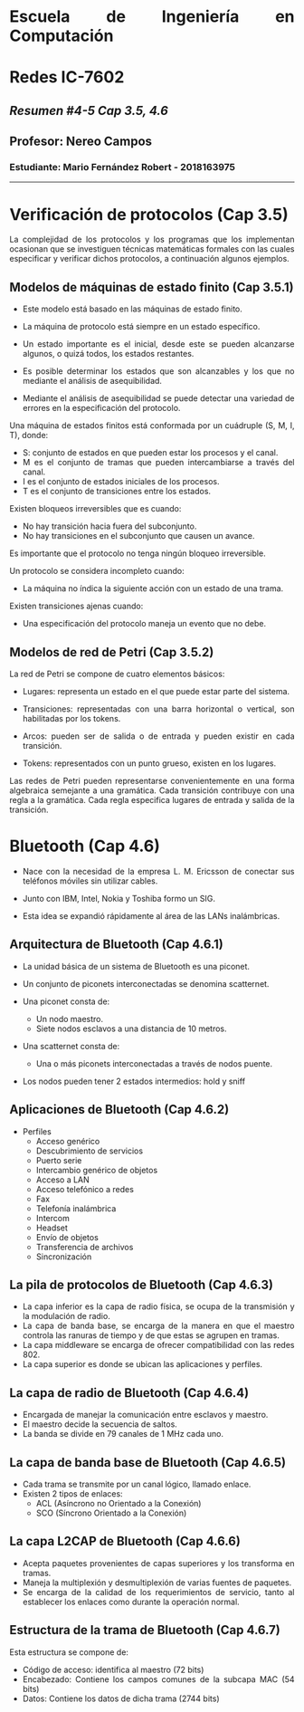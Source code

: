 
<div align="justify"> 

# Escuela de Ingeniería en Computación
# Redes IC-7602
## _Resumen #4-5 Cap 3.5, 4.6_
## Profesor: Nereo Campos
### Estudiante: Mario Fernández Robert - 2018163975
---------
# Verificación de protocolos (Cap 3.5)

La complejidad de los protocolos y los programas que los implementan ocasionan que se investiguen técnicas matemáticas formales con las cuales especificar y verificar dichos protocolos, a continuación algunos ejemplos.

## Modelos de máquinas de estado finito (Cap 3.5.1)

- Este modelo está basado en las máquinas de estado finito.

- La máquina de protocolo está siempre en un estado específico.

- Un estado importante es el inicial, desde este se pueden alcanzarse algunos, o quizá todos, los estados restantes.
- Es posible determinar los estados que son alcanzables y los que no mediante el análisis de asequibilidad.
- Mediante el análisis de asequibilidad se puede detectar una variedad de errores en la especificación del protocolo.

Una máquina de estados finitos está conformada por un cuádruple (S, M, I, T), donde:

- S: conjunto de estados en que pueden estar los procesos y el canal.
- M es el conjunto de tramas que pueden intercambiarse a través del canal.
- I es el conjunto de estados iniciales de los procesos.
- T es el conjunto de transiciones entre los estados.


Existen bloqueos irreversibles que es cuando:

- No hay transición hacia fuera del subconjunto.
- No hay transiciones en el subconjunto que causen un avance.

Es importante que el protocolo no tenga ningún bloqueo irreversible.

Un protocolo se considera incompleto cuando:

- La máquina no índica la siguiente acción con un estado de una trama.

Existen transiciones ajenas cuando:

- Una especificación del protocolo maneja un evento que no debe.

## Modelos de red de Petri (Cap 3.5.2)

La red de Petri se compone de cuatro elementos básicos:

- Lugares: representa un estado en el que puede estar parte del sistema.

- Transiciones: representadas con una barra horizontal o vertical, son habilitadas por los tokens.

- Arcos: pueden ser de salida o de entrada y pueden existir en cada transición.

- Tokens: representados con un punto grueso, existen en los lugares.

Las redes de Petri pueden representarse convenientemente en una forma algebraica semejante a una gramática. Cada transición contribuye con una regla a la gramática. Cada regla especifica lugares de entrada y salida de la transición.

# Bluetooth (Cap 4.6)

- Nace con la necesidad de la empresa L. M. Ericsson de conectar sus teléfonos móviles sin utilizar cables.

- Junto con IBM, Intel, Nokia y Toshiba formo un SIG.

- Esta idea se expandió rápidamente al área de las LANs inalámbricas.

## Arquitectura de Bluetooth (Cap 4.6.1)

- La unidad básica de un sistema de Bluetooth es una piconet.
- Un conjunto de piconets interconectadas se denomina scatternet.

- Una piconet consta de:
    - Un nodo maestro.
    - Siete nodos esclavos a una distancia de 10 metros.

- Una scatternet consta de:
    - Una o más piconets interconectadas a través de nodos puente.

- Los nodos pueden tener 2 estados intermedios: hold y sniff

## Aplicaciones de Bluetooth (Cap 4.6.2)

- Perfiles
    - Acceso genérico
    - Descubrimiento de servicios
    - Puerto serie
    - Intercambio genérico de objetos
    - Acceso a LAN
    - Acceso telefónico a redes
    - Fax
    - Telefonía inalámbrica
    - Intercom
    - Headset
    - Envío de objetos
    - Transferencia de archivos
    - Sincronización

## La pila de protocolos de Bluetooth (Cap 4.6.3)

- La capa inferior es la capa de radio física, se ocupa de la transmisión y la modulación de radio.
- La capa de banda base, se encarga de la manera en que el maestro controla las ranuras de tiempo y de que estas se agrupen en tramas.
- La capa middleware se encarga de ofrecer compatibilidad con las
redes 802.
- La capa superior es donde se ubican las aplicaciones y perfiles.

## La capa de radio de Bluetooth (Cap 4.6.4)

- Encargada de manejar la comunicación entre esclavos y maestro.
- El maestro decide la secuencia de saltos.
- La banda se divide en 79 canales de 1 MHz cada uno.

## La capa de banda base de Bluetooth (Cap 4.6.5)

- Cada trama se transmite por un canal lógico, llamado enlace.
- Existen 2 tipos de enlaces:
    - ACL (Asíncrono no Orientado a la Conexión)
    - SCO (Síncrono Orientado a la Conexión)

## La capa L2CAP de Bluetooth (Cap 4.6.6)

- Acepta paquetes provenientes de capas superiores y los transforma en tramas.
- Maneja la multiplexión y desmultiplexión de varias fuentes de paquetes.
- Se encarga de la calidad de los requerimientos de servicio, tanto al establecer los enlaces como durante la operación normal.

## Estructura de la trama de Bluetooth (Cap 4.6.7)

Esta estructura se compone de:

- Código de acceso: identifica al maestro (72 bits)
- Encabezado: Contiene los campos comunes de la subcapa MAC (54 bits)
- Datos: Contiene los datos de dicha trama (2744 bits)

</div>